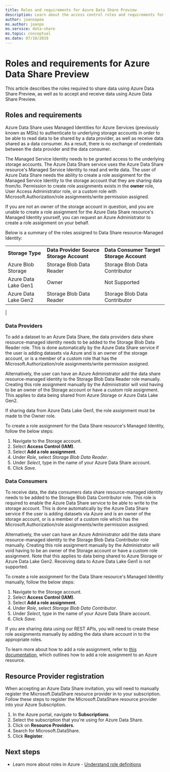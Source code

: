 ```yaml
---
title: Roles and requirements for Azure Data Share Preview  
description: Learn about the access control roles and requirements for data providers and data consumers to share data in Azure Data Share Preview.
author: joannapea
ms.author: joanpo
ms.service: data-share
ms.topic: conceptual
ms.date: 07/10/2019
---
```


# Roles and requirements for Azure Data Share Preview

This article describes the roles required to share data using Azure Data Share Preview, as well as to accept and receive data using Azure Data Share Preview. 

## Roles and requirements

Azure Data Share uses Managed Identities for Azure Services (previously known as MSIs) to authenticate to underlying storage accounts in order to be able to read data to be shared by a data provider, as well as receive data shared as a data consumer. As a result, there is no exchange of credentials between the data provider and the data consumer. 

The Managed Service Identity needs to be granted access to the underlying storage accounts. The Azure Data Share service uses the Azure Data Share resource's Managed Service Identity to read and write data. The user of Azure Data Share needs the ability to create a role assignment for the Managed Service Identity to the storage account that they are sharing data from/to. Permission to create role assignments exists in the **owner** role, User Access Administrator role, or a custom role with Microsoft.Authorization/role assignments/write permission assigned. 

If you are not an owner of the storage account in question, and you are unable to create a role assignment for the Azure Data Share resource's Managed Identity yourself, you can request an Azure Administrator to create a role assignment on your behalf. 

Below is a summary of the roles assigned to Data Share resource-Managed Identity:

| |  |  |
|---|---|---|
|**Storage Type**|**Data Provider Source Storage Account**|**Data Consumer Target Storage Account**|
|Azure Blob Storage| Storage Blob Data Reader | Storage Blob Data Contributor
|Azure Data Lake Gen1 | Owner | Not Supported
|Azure Data Lake Gen2 | Storage Blob Data Reader | Storage Blob Data Contributor
|
### Data Providers 
To add a dataset to an Azure Data Share, the data providers data share resource-managed identity needs to be added to the Storage Blob Data Reader role. This is done automatically by the Azure Data Share service if the user is adding datasets via Azure and is an owner of the storage account, or is a member of a custom role that has the Microsoft.Authorization/role assignments/write permission assigned. 

Alternatively, the user can have an Azure Administrator add the data share resource-managed identity to the Storage Blob Data Reader role manually. Creating this role assignment manually by the Administrator will void having to be an owner of the Storage account or have a custom role assignment. This applies to data being shared from Azure Storage or Azure Data Lake Gen2. 

If sharing data from Azure Data Lake Gen1, the role assignment must be made to the Owner role. 

To create a role assignment for the Data Share resource's Managed Identity, follow the below steps:

1. Navigate to the Storage account.
1. Select **Access Control (IAM)**.
1. Select **Add a role assignment**.
1. Under *Role*, select *Storage Blob Data Reader*.
1. Under *Select*, type in the name of your Azure Data Share account.
1. Click *Save*.

### Data Consumers
To receive data, the data consumers data share resource-managed identity needs to be added to the Storage Blob Data Contributor role. This role is required to enable the Azure Data Share service to be able to write to the storage account. This is done automatically by the Azure Data Share service if the user is adding datasets via Azure and is an owner of the storage account, or is a member of a custom role which has the Microsoft.Authorization/role assignments/write permission assigned. 

Alternatively, the user can have an Azure Administrator add the data share resource-managed identity to the Storage Blob Data Contributor role manually. Creating this role assignment manually by the Administrator will void having to be an owner of the Storage account or have a custom role assignment. Note that this applies to data being shared to Azure Storage or Azure Data Lake Gen2. Receiving data to Azure Data Lake Gen1 is not supported. 

To create a role assignment for the Data Share resource's Managed Identity manually, follow the below steps:

1. Navigate to the Storage account.
1. Select **Access Control (IAM)**.
1. Select **Add a role assignment**.
1. Under *Role*, select *Storage Blob Data Contributor*. 
1. Under *Select*, type in the name of your Azure Data Share account.
1. Click *Save*.

If you are sharing data using our REST APIs, you will need to create these role assignments manually by adding the data share account in to the appropriate roles. 

To learn more about how to add a role assignment, refer to [this documentation,](https://docs.microsoft.com/azure/role-based-access-control/role-assignments-portal#add-a-role-assignment) which outlines how to add a role assignment to an Azure resource. 

## Resource Provider registration 

When accepting an Azure Data Share invitation, you will need to manually register the Microsoft.DataShare resource provider in to your subscription. Follow these steps to register the Microsoft.DataShare resource provider into your Azure Subscription. 

1. In the Azure portal, navigate to **Subscriptions**.
1. Select the subscription that you're using for Azure Data Share.
1. Click on **Resource Providers**.
1. Search for Microsoft.DataShare.
1. Click **Register**.

## Next steps

- Learn more about roles in Azure - [Understand role definitions](../role-based-access-control/role-definitions.md)

